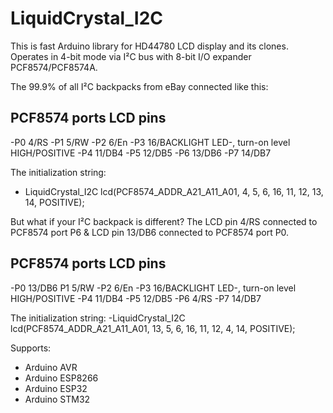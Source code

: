 # LiquidCrystal_I2C

This is fast Arduino library for HD44780 LCD display and its clones. Operates in 4-bit mode via I²C bus with 8-bit I/O expander PCF8574/PCF8574A.

The 99.9% of all I²C backpacks from eBay connected like this:

PCF8574 ports    LCD pins
-------------------------
-P0               4/RS
-P1               5/RW
-P2               6/En
-P3               16/BACKLIGHT LED-, turn-on level HIGH/POSITIVE
-P4               11/DB4
-P5               12/DB5
-P6               13/DB6
-P7               14/DB7

The initialization string:
- LiquidCrystal_I2C lcd(PCF8574_ADDR_A21_A11_A01, 4, 5, 6, 16, 11, 12, 13, 14, POSITIVE);

But what if your I²C backpack is different? The LCD pin 4/RS connected to PCF8574 port P6 & LCD pin 13/DB6 connected to PCF8574 port P0.

PCF8574 ports    LCD pins
-------------------------
-P0               13/DB6
P1               5/RW
-P2               6/En
-P3               16/BACKLIGHT LED-, turn-on level HIGH/POSITIVE
-P4               11/DB4
-P5               12/DB5
-P6               4/RS
-P7               14/DB7

The initialization string:
-LiquidCrystal_I2C lcd(PCF8574_ADDR_A21_A11_A01, 13, 5, 6, 16, 11, 12, 4, 14, POSITIVE);


Supports:

- Arduino AVR
- Arduino ESP8266
- Arduino ESP32
- Arduino STM32
